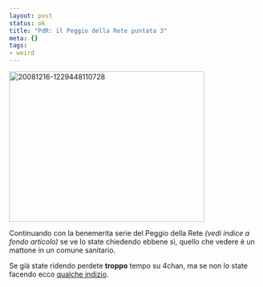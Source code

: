 ```yaml
--- 
layout: post
status: ok
title: "PdR: il Peggio della Rete puntata 3"
meta: {}
tags: 
- weird
---
```

<img src="http://fast.mgpf.it/2008/12/20081216-1229448110728-389x300.jpg" alt="20081216-1229448110728" title="20081216-1229448110728" width="389" height="300" class="aligncenter size-medium wp-image-1224" />  
  
Continuando con la benemerita serie del Peggio della Rete *(vedi indice a fondo articolo)* se ve lo state chiedendo ebbene sì, quello che vedere è un mattone in un comune sanitario.  
  
Se già state ridendo perdete **troppo** tempo su 4chan, ma se non lo state facendo ecco [qualche indizio][1].  
  
[1]: http://www.google.it/search?q=when+you+see+it+you+shit+brix 
